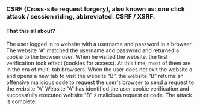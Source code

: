 ### CSRF (Cross-site request forgery), also known as: one click attack / session riding, abbreviated: CSRF / XSRF.    

#### That this all about? 
The user logged in to website with a username and password in a browser. The website “A” matched the username and password and returned a cookie to the browser user. When he visited the website, the first verification took effect (cookies for access). At this time, most of them are in the era of multi-tab browsers. When the user does not exit the website a and opens a new tab to visit the website “B”, the website “B” returns an offensive malicious code to request the user's browser to send a request to the website “A”  Website “A” has identified the user cookie verification and successfully executed website “B”'s malicious request or code. The attack is complete.    
